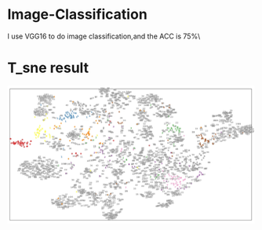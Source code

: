 # Image-Classification
I use VGG16 to do image classification,and the ACC is 75%\
# T_sne result
![image](https://github.com/come880412/Image-Classification/blob/main/T_sne.jpg)
